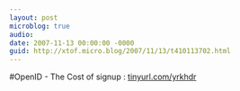 ```yaml
---
layout: post
microblog: true
audio: 
date: 2007-11-13 00:00:00 -0000
guid: http://xtof.micro.blog/2007/11/13/t410113702.html
---
```

#OpenID - The Cost of signup :  [tinyurl.com/yrkhdr](http://tinyurl.com/yrkhdr)
